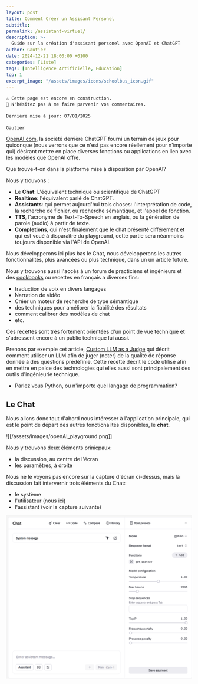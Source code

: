 ```yaml
---
layout: post
title: Comment Créer un Assisant Personel
subtitle: 
permalink: /assistant-virtuel/
description: >-
  Guide sur la création d'assisant personel avec OpenAI et ChatGPT
author: Gautier
date: 2024-12-21 18:00:00 +0100
categories: [Liste]
tags: [Intelligence Artificielle, Education]
top: 1
excerpt_image: "/assets/images/icons/schoolbus_icon.gif"
---
```



```text
⚠️ Cette page est encore en construction.
📣 N'hésitez pas à me faire parvenir vos commentaires.

Dernière mise à jour: 07/01/2025

Gautier
```

[OpenAI.com](https://openai.com), la société derrière ChatGPT fourni un terrain de jeux pour quiconque (nous verrons que ce n'est pas encore réellement pour n'importe qui) désirant mettre en place diverses fonctions ou applications en lien avec les modèles que OpenAI offre.

Que trouve-t-on dans la platforme mise à disposition par OpenAI?

Nous y trouvons :

- Le **Chat**: L'équivalent technique ou scientifique de ChatGPT 
- **Realtime**: l'équivalent parlé de ChatGPT. 
- **Assistants**: qui permet aujourd'hui trois choses: l'interprétation de code, la recherche de fichier, ou recherche sémantique, et l'appel de fonction.
- **TTS**, l'acronyme de Text-To-Speech en anglais, ou la génération de parole (audio) à partir de texte.
- **Completions**, qui n'est finalement que le chat présenté différement et qui est voué à disparaître du playground, cette partie sera néanmoins toujours disponible via l'API de OpenAI.

Nous développerons ici plus bas le Chat, nous développerons les autres fonctionnalités, plus avancées ou plus technique, dans un un article future.

Nous y trouvons aussi l'accès à un forum de practiciens et ingénieurs et des [cookbooks](https://cookbook.openai.com/) ou recettes en français a diverses fins:

- traduction de voix en divers langages
- Narration de vidéo
- Créer un moteur de recherche de type sémantique
- des techniques pour améliorer la fiabilité des résultats
- comment calibrer des modèles de chat
- etc.

Ces recettes sont très fortement orientées d'un point de vue technique et s'adressent encore à un public technique lui aussi.

Prenons par exemple cet article, [Custom LLM as a Judge](https://cookbook.openai.com/examples/custom-llm-as-a-judge) qui décrit comment utiliser un LLM afin de juger (noter) de la qualité de réponse donnée à des questions prédéfinie. Cette recette décrit le code utilisé afin en mettre en palce des technologies qui elles aussi sont principalement des outils d'ingénieurie technique.

- Parlez vous Python, ou n'importe quel langage de programmation?

## Le Chat

Nous allons donc tout d'abord nous intéresser à l'application principale, qui est le point de départ des autres fonctionalités disponibles, le **chat**.

![[/assets/images/openAI_playground.png]]


Nous y trouvons deux éléments prinicpaux:

- la discussion, au centre de l'écran
- les paramètres, à droite

Nous ne le voyons pas encore sur la capture d'écran ci-dessus, mais la discussion fait intervernir trois éléments du Chat:

- le système
- l'utilisateur (nous ici)
- l'assistant (voir la capture suivante)


<img src="/assets/images/openai_chat_assistant.png">
